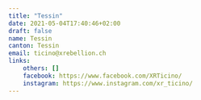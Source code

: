 ```yaml
---
title: "Tessin"
date: 2021-05-04T17:40:46+02:00
draft: false
name: Tessin
canton: Tessin
email: ticino@xrebellion.ch
links:
    others: []
    facebook: https://www.facebook.com/XRTicino/
    instagram: https://www.instagram.com/xr_ticino/
---
```


